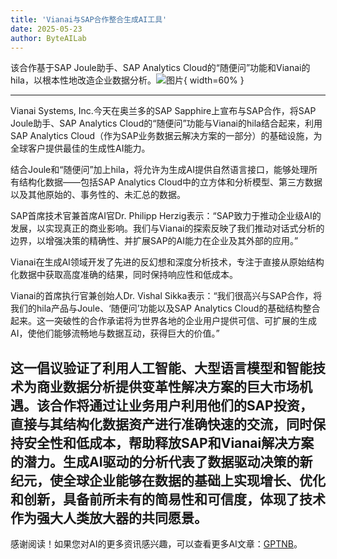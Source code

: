 ```yaml
---
title: 'Vianai与SAP合作整合生成AI工具'
date: 2025-05-23
author: ByteAILab
---
```


该合作基于SAP Joule助手、SAP Analytics Cloud的“随便问”功能和Vianai的hila，以根本性地改造企业数据分析。![图片](https://ai-techpark.com/wp-content/uploads/Vianai.jpg){ width=60% }

---
Vianai Systems, Inc.今天在奥兰多的SAP Sapphire上宣布与SAP合作，将SAP Joule助手、SAP Analytics Cloud的“随便问”功能与Vianai的hila结合起来，利用SAP Analytics Cloud（作为SAP业务数据云解决方案的一部分）的基础设施，为全球客户提供最佳的生成性AI能力。

结合Joule和“随便问”加上hila，将允许为生成AI提供自然语言接口，能够处理所有结构化数据——包括SAP Analytics Cloud中的立方体和分析模型、第三方数据以及其他原始的、事务性的、未汇总的数据。

SAP首席技术官兼首席AI官Dr. Philipp Herzig表示：“SAP致力于推动企业级AI的发展，以实现真正的商业影响。我们与Vianai的探索反映了我们推动对话式分析的边界，以增强决策的精确性、并扩展SAP的AI能力在企业及其外部的应用。”

Vianai在生成AI领域开发了先进的反幻想和深度分析技术，专注于直接从原始结构化数据中获取高度准确的结果，同时保持响应性和低成本。

Vianai的首席执行官兼创始人Dr. Vishal Sikka表示：“我们很高兴与SAP合作，将我们的hila产品与Joule、‘随便问’功能以及SAP Analytics Cloud的基础结构整合起来。这一突破性的合作承诺将为世界各地的企业用户提供可信、可扩展的生成AI，使他们能够流畅地与数据互动，获得巨大的价值。”

这一倡议验证了利用人工智能、大型语言模型和智能技术为商业数据分析提供变革性解决方案的巨大市场机遇。该合作将通过让业务用户利用他们的SAP投资，直接与其结构化数据资产进行准确快速的交流，同时保持安全性和低成本，帮助释放SAP和Vianai解决方案的潜力。生成AI驱动的分析代表了数据驱动决策的新纪元，使全球企业能够在数据的基础上实现增长、优化和创新，具备前所未有的简易性和可信度，体现了技术作为强大人类放大器的共同愿景。
---
感谢阅读！如果您对AI的更多资讯感兴趣，可以查看更多AI文章：[GPTNB](https://gptnb.com)。